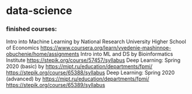 # data-science

### finished courses:
Intro into Machine Learning by National Research University Higher School of Economics
https://www.coursera.org/learn/vvedenie-mashinnoe-obuchenie/home/assignments
Intro into ML and DS by Bioinformatics Institute
https://stepik.org/course/57457/syllabus
Deep Learning: Spring 2020 (basic) by https://mipt.ru/education/departments/fpmi/
https://stepik.org/course/65388/syllabus
Deep Learning: Spring 2020 (advanced) by https://mipt.ru/education/departments/fpmi/
https://stepik.org/course/65389/syllabus
